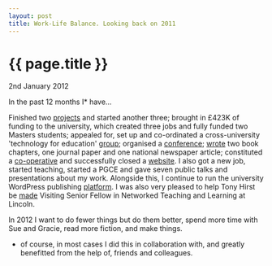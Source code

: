 ```yaml
---
layout: post
title: Work-Life Balance. Looking back on 2011
---
```


# {{ page.title }}

<p class="meta">2nd January 2012</p>

In the past 12 months I* have…

Finished two [projects](http://lncd.lincoln.ac.uk/projects/) and started another three; brought in £423K of funding to the university, which created three jobs and fully funded two Masters students; appealed for, set up and co-ordinated a cross-university 'technology for education' [group](http://lncd.lincoln.ac.uk); organised a [conference](http://devxs.org); [wrote](http://lncn.eu/ep/002210) two book chapters, one journal paper and one national newspaper article; constituted a [co-operative](http://socialsciencecentre.org.uk) and successfully closed a [website](http://writetoreply.org). I also got a new job, started teaching, started a PGCE and gave seven public talks and presentations about my work. Alongside this, I continue to run the university WordPress publishing [platform](http://blogs.lincoln.ac.uk). I was also very pleased to help Tony Hirst be [made](http://joss.blogs.lincoln.ac.uk/2011/10/21/tony-hirst-senior-visiting-fellow/) Visiting Senior Fellow in Networked Teaching and Learning at Lincoln.

In 2012 I want to do fewer things but do them better, spend more time with Sue and Gracie, read more fiction, and make things.

* of course, in most cases I did this in collaboration with, and greatly benefitted from the help of, friends and colleagues.